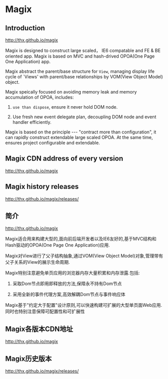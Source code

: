 ﻿# Magix

##  Introduction

<http://thx.github.io/magix>

Magix is designed to construct large scaled， IE6 compatable and FE & BE oriented app. Magix is based on MVC and hash-drived OPOA(One Page One Application) app.

Magix abstract the parent/base structure for `View`, managing display life cycle of `Views' with parent/base relationships by VOM(View Object Model) object.

Magix speically focused on avoiding memory leak and memory accumulation of OPOA, includes:

1. `use than dispose`, ensure it never hold DOM node.

2. Use fresh new event delegate plan, decoupling DOM node and event handler efficiently.

Magix is based on the principle --- "contract more than configuration", it can rapidly construct extendable large scaled OPOA. At the same time, ensures project configurable and extendable.


## Magix CDN address of every version

<http://thx.github.io/magix>

## Magix history releases

<http://thx.github.io/magix/releases/>


##  简介

<http://thx.github.io/magix>

Magix适合用来构建大型的,面向前后端开发者以及IE6友好的,基于MVC结构和Hash驱动的OPOA(One Page One Application)应用.

Magix对View进行了父子结构抽象,通过VOM(View Object Model)对象,管理带有父子关系的View的展示生命周期.

Magix特别注意避免单页应用的浏览器内存大量积累和内存泄露.包括:

1. 采取Dom节点即用即释放的方法,保障永不持有Dom节点

2. 采用全新的事件代理方案,高效解耦Dom节点与事件响应体

Magix基于"约定大于配置"设计原则,可以快速构建可扩展的大型单页面Web应用.同时也特别注意保障可配置性和可扩展性

## Magix各版本CDN地址

<http://thx.github.io/magix>

## Magix历史版本

<http://thx.github.io/magix/releases/>

